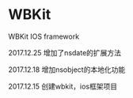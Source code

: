 # WBKit
WBKit IOS framework

2017.12.25
增加了nsdate的扩展方法

2017.12.18
增加nsobject的本地化功能

2017.12.15
创建wbkit，ios框架项目

